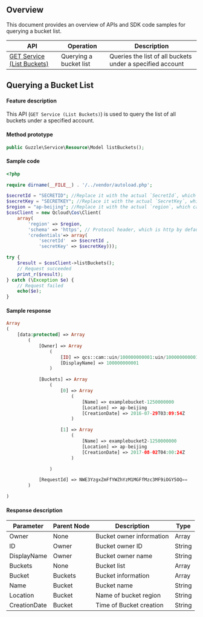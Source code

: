 ## Overview

This document provides an overview of APIs and SDK code samples for querying a bucket list.

| API | Operation |  Description |
| ------------------------------------------------------------ | ------------------ | ---------------------------------- |
| [GET Service (List Buckets)](https://intl.cloud.tencent.com/document/product/436/8291) | Querying a bucket list | Queries the list of all buckets under a specified account |

## Querying a Bucket List

#### Feature description

This API (`GET Service (List Buckets)`) is used to query the list of all buckets under a specified account.

#### Method prototype

```php
public Guzzle\Service\Resource\Model listBuckets();
```

#### Sample code

[//]: # (.cssg-snippet-get-service)

```php
<?php

require dirname(__FILE__) . '/../vendor/autoload.php';

$secretId = "SECRETID"; //Replace it with the actual `SecretId`, which can be viewed and managed in the CAM console at https://console.cloud.tencent.com/cam/capi
$secretKey = "SECRETKEY"; //Replace it with the actual `SecretKey`, which can be viewed and managed in the CAM console at https://console.cloud.tencent.com/cam/capi
$region = "ap-beijing"; //Replace it with the actual `region`, which can be viewed in the console at https://console.cloud.tencent.com/cos5/bucket
$cosClient = new Qcloud\Cos\Client(
    array(
        'region' => $region,
        'schema' => 'https', // Protocol header, which is http by default
        'credentials'=> array(
            'secretId'  => $secretId ,
            'secretKey' => $secretKey)));

try {
    $result = $cosClient->listBuckets();
    // Request succeeded
    print_r($result);
} catch (\Exception $e) {
    // Request failed
    echo($e);
}
```

#### Sample response

```php
Array
(
    [data:protected] => Array
        (
            [Owner] => Array
                (
                    [ID] => qcs::cam::uin/100000000001:uin/100000000001
                    [DisplayName] => 100000000001
                )

            [Buckets] => Array
                (
                    [0] => Array
                        (
                            [Name] => examplebucket-1250000000
                            [Location] => ap-beijing
                            [CreationDate] => 2016-07-29T03:09:54Z
                        )

                    [1] => Array
                        (
                            [Name] => examplebucket2-1250000000
                            [Location] => ap-beijing
                            [CreationDate] => 2017-08-02T04:00:24Z
                        )

                )

            [RequestId] => NWE3YzgxZmFfYWZhYzM1MGFfMzc3MF9iOGY5OQ==
        )

)
```

#### Response description

| Parameter | Parent Node | Description | Type | 
| ------------ | ------- | ---------------------- | ------ |
| Owner        | None      | Bucket owner information       | Array  |
| ID           | Owner   | Bucket owner ID      | String |
| DisplayName  | Owner   | Bucket owner name | String |
| Buckets      | None      | Bucket list             | Array  |
| Bucket       | Buckets | Bucket information             | Array  |
| Name        | Bucket  | Bucket name | String |
| Location   | Bucket  | Name of bucket region | String |                                     
| CreationDate | Bucket  |  Time of Bucket creation | String |
